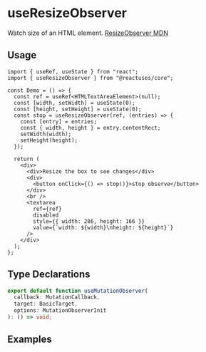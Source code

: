 # useResizeObserver

Watch size of an HTML element. [ResizeObserver MDN](https://developer.mozilla.org/en-US/docs/Web/API/ResizeObserver)

## Usage

```tsx
import { useRef, useState } from "react";
import { useResizeObserver } from "@reactuses/core";

const Demo = () => {
  const ref = useRef<HTMLTextAreaElement>(null);
  const [width, setWidth] = useState(0);
  const [height, setHeight] = useState(0);
  const stop = useResizeObserver(ref, (entries) => {
    const [entry] = entries;
    const { width, height } = entry.contentRect;
    setWidth(width);
    setHeight(height);
  });

  return (
    <div>
      <div>Resize the box to see changes</div>
      <div>
        <button onClick={() => stop()}>stop observe</button>
      </div>
      <br />
      <textarea
        ref={ref}
        disabled
        style={{ width: 286, height: 166 }}
        value={`width: ${width}\nheight: ${height}`}
      />
    </div>
  );
};
```

## Type Declarations

```ts
export default function useMutationObserver(
  callback: MutationCallback,
  target: BasicTarget,
  options: MutationObserverInit
): () => void;
```

## Examples
